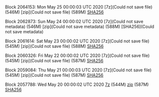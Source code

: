 Block 2064153: Mon May 25 00:00:03 UTC 2020 [7z](Could not save file) (546M) [zip](Could not save file) (589M) [SHA256](https://transfer.sh/TE5G6/sha256.txt)

Block 2062873: Sun May 24 00:00:02 UTC 2020 [7z](Could not save metadata) (546M) [zip](Could not save metadata) (588M) [SHA256](Could not save metadata)

Block 2061614: Sat May 23 00:00:02 UTC 2020 [7z](Could not save file) (545M) [zip](Could not save file) (588M) [SHA256]()

Block 2060326: Fri May 22 00:00:02 UTC 2020 [7z](Could not save file) (545M) [zip](Could not save file) (587M) [SHA256](https://transfer.sh/107EqO/sha256.txt)

Block 2059084: Thu May 21 00:00:03 UTC 2020 [7z](Could not save file) (545M) [zip](Could not save file) (587M) [SHA256](https://transfer.sh/14wHfL/sha256.txt)

Block 2057788: Wed May 20 00:00:02 UTC 2020 [7z](https://transfer.sh/13VpUA/bootstrap.dat.20200520.7z) (544M) [zip](https://transfer.sh/pfNg5/bootstrap.dat.20200520.zip) (587M) [SHA256](https://transfer.sh/Pw2Cl/sha256.txt)
